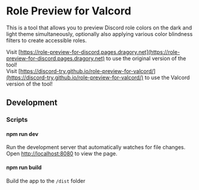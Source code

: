# Role Preview for Valcord

This is a tool that allows you to preview Discord role colors on the dark and light theme simultaneously,
optionally also applying various color blindness filters to create accessible roles.

Visit [https://role-preview-for-discord.pages.dragory.net](https://role-preview-for-discord.pages.dragory.net) to use the original version of the tool!\
Visit [https://discord-try.github.io/role-preview-for-valcord/](https://discord-try.github.io/role-preview-for-valcord/) to use the Valcord version of the tool!

## Development

### Scripts

#### npm run dev

Run the development server that automatically watches for file changes.
Open [http://localhost:8080](http://localhost:8080) to view the page.

#### npm run build

Build the app to the `/dist` folder
